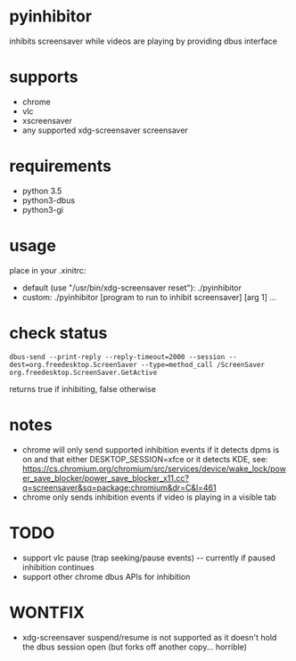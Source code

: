 pyinhibitor
===========

inhibits screensaver while videos are playing by providing dbus interface

supports
========

- chrome
- vlc
- xscreensaver
- any supported xdg-screensaver screensaver

requirements
============

- python 3.5
- python3-dbus
- python3-gi

usage
=====

place in your .xinitrc:

- default (use "/usr/bin/xdg-screensaver reset"): ./pyinhibitor
- custom: ./pyinhibitor [program to run to inhibit screensaver] [arg 1] ...

check status
============

```
dbus-send --print-reply --reply-timeout=2000 --session --dest=org.freedesktop.ScreenSaver --type=method_call /ScreenSaver org.freedesktop.ScreenSaver.GetActive
```

returns true if inhibiting, false otherwise

notes
=====

- chrome will only send supported inhibition events if it detects dpms is on and that either DESKTOP_SESSION=xfce or it detects KDE, see: https://cs.chromium.org/chromium/src/services/device/wake_lock/power_save_blocker/power_save_blocker_x11.cc?q=screensaver&sq=package:chromium&dr=C&l=461
- chrome only sends inhibition events if video is playing in a visible tab

TODO
====

- support vlc pause (trap seeking/pause events) -- currently if paused inhibition continues
- support other chrome dbus APIs for inhibition

WONTFIX
=======

- xdg-screensaver suspend/resume is not supported as it doesn't hold the dbus session open (but forks off another copy... horrible)
